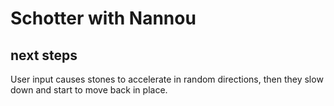 # Schotter with Nannou

## next steps

User input causes stones to accelerate in random directions, then they slow down and start to move back in place.
